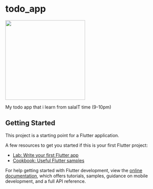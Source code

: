# todo_app
<img src="https://github.com/user-attachments/assets/94de3ca4-9d89-4f49-981e-a69c646b90d8" width="250px" />

My todo app that i learn from salaIT time (9-10pm)

## Getting Started

This project is a starting point for a Flutter application.

A few resources to get you started if this is your first Flutter project:

- [Lab: Write your first Flutter app](https://docs.flutter.dev/get-started/codelab)
- [Cookbook: Useful Flutter samples](https://docs.flutter.dev/cookbook)

For help getting started with Flutter development, view the
[online documentation](https://docs.flutter.dev/), which offers tutorials,
samples, guidance on mobile development, and a full API reference.
